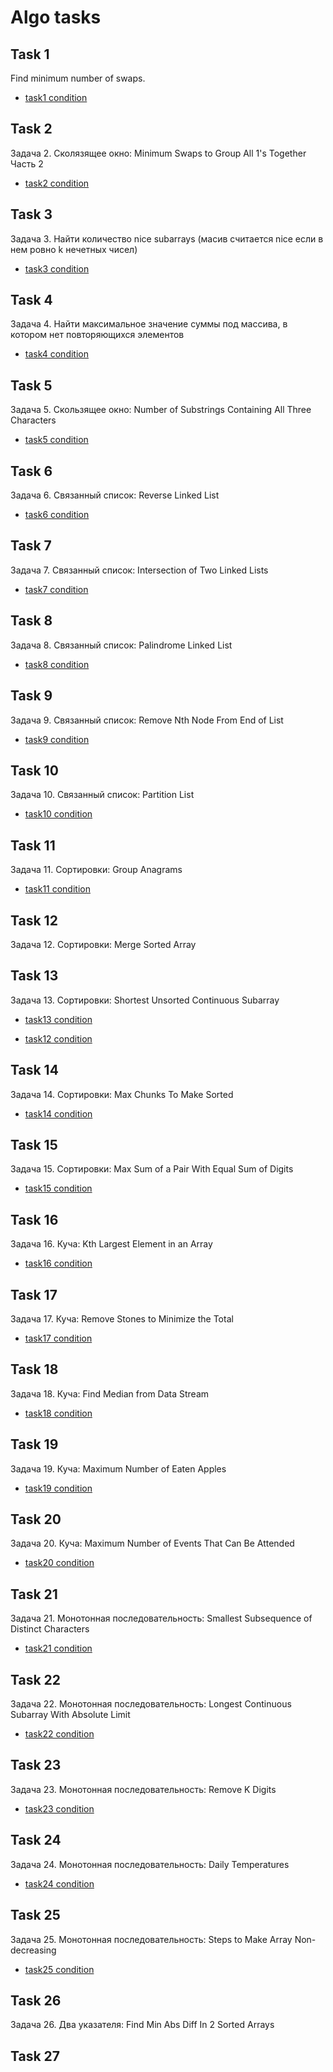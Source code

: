 # Algo tasks

## Task 1
Find minimum number of swaps.
- [task1 condition](https://leetcode.com/problems/minimum-swaps-to-group-all-1s-together/)
## Task 2
Задача 2. Сколязящее окно: Minimum Swaps to Group All 1's Together Часть 2
- [task2 condition](https://leetcode.com/problems/minimum-swaps-to-group-all-1s-together-ii/)
## Task 3
Задача 3. Найти количество nice subarrays (масив считается nice если в нем ровно k нечетных чисел)
- [task3 condition](https://leetcode.com/problems/count-number-of-nice-subarrays/)
## Task 4
Задача 4. Найти максимальное значение суммы под массива, в котором нет повторяющихся элементов
- [task4 condition](https://leetcode.com/problems/maximum-erasure-value/)
## Task 5
Задача 5. Скользящее окно: Number of Substrings Containing All Three Characters
- [task5 condition](https://leetcode.com/problems/number-of-substrings-containing-all-three-characters/)
## Task 6
Задача 6. Связанный список: Reverse Linked List
- [task6 condition](https://leetcode.com/problems/reverse-linked-list/description/)
## Task 7
Задача 7. Связанный список: Intersection of Two Linked Lists
- [task7 condition](https://leetcode.com/problems/intersection-of-two-linked-lists/)
## Task 8
Задача 8. Связанный список: Palindrome Linked List
- [task8 condition](https://leetcode.com/problems/palindrome-linked-list/)
## Task 9
Задача 9. Связанный список: Remove Nth Node From End of List
- [task9 condition](https://leetcode.com/problems/remove-nth-node-from-end-of-list/)
## Task 10
Задача 10. Связанный список: Partition List
- [task10 condition](https://leetcode.com/problems/partition-list/)
## Task 11
Задача 11. Сортировки: Group Anagrams
- [task11 condition](https://leetcode.com/problems/group-anagrams/)

## Task 12

Задача 12. Сортировки: Merge Sorted Array

## Task 13

Задача 13. Сортировки: Shortest Unsorted Continuous Subarray

- [task13 condition](https://leetcode.com/problems/shortest-unsorted-continuous-subarray/submissions/)

- [task12 condition](https://leetcode.com/problems/merge-sorted-array/)

## Task 14

Задача 14. Сортировки: Max Chunks To Make Sorted

- [task14 condition](https://leetcode.com/problems/max-chunks-to-make-sorted/)

## Task 15

Задача 15. Сортировки: Max Sum of a Pair With Equal Sum of Digits

- [task15 condition](https://leetcode.com/problems/max-sum-of-a-pair-with-equal-sum-of-digits/)

## Task 16

Задача 16. Куча: Kth Largest Element in an Array

- [task16 condition](https://leetcode.com/problems/kth-largest-element-in-an-array/submissions/)

## Task 17

Задача 17. Куча: Remove Stones to Minimize the Total

- [task17 condition](https://leetcode.com/problems/remove-stones-to-minimize-the-total/)

## Task 18

Задача 18. Куча: Find Median from Data Stream

- [task18 condition](https://leetcode.com/problems/find-median-from-data-stream/)

## Task 19

Задача 19. Куча: Maximum Number of Eaten Apples

- [task19 condition](https://leetcode.com/problems/maximum-number-of-eaten-apples/)

## Task 20

Задача 20. Куча: Maximum Number of Events That Can Be Attended

- [task20 condition](https://leetcode.com/problems/maximum-number-of-events-that-can-be-attended/)

## Task 21

Задача 21. Монотонная последовательность: Smallest Subsequence of Distinct Characters

- [task21 condition](https://leetcode.com/problems/smallest-subsequence-of-distinct-characters/submissions/1136906972/)

## Task 22

Задача 22. Монотонная последовательность: Longest Continuous Subarray With Absolute Limit

- [task22 condition](https://leetcode.com/problems/longest-continuous-subarray-with-absolute-diff-less-than-or-equal-to-limit/description/)

## Task 23

Задача 23. Монотонная последовательность: Remove K Digits

- [task23 condition](https://leetcode.com/problems/remove-k-digits/)

## Task 24

Задача 24. Монотонная последовательность: Daily Temperatures

- [task24 condition](https://leetcode.com/problems/daily-temperatures/)

## Task 25

Задача 25. Монотонная последовательность: Steps to Make Array Non-decreasing

- [task25 condition](https://leetcode.com/problems/steps-to-make-array-non-decreasing/description/)

## Task 26

Задача 26. Два указателя: Find Min Abs Diff In 2 Sorted Arrays

## Task 27
